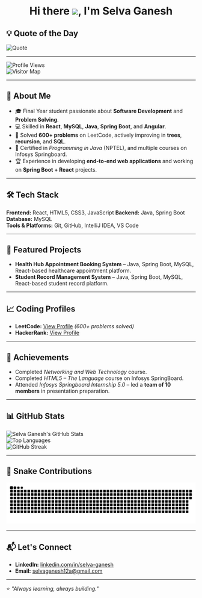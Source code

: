 <h1 align="center">
  Hi there <img src="https://raw.githubusercontent.com/MartinHeinz/MartinHeinz/master/wave.gif" width="30px">, I'm Selva Ganesh
</h1>

## 💡 Quote of the Day
![Quote](https://github-readme-quotes.herokuapp.com/quote?theme=radical&animation=default&layout=default&font=Gabrielle)

---

![Profile Views](https://komarev.com/ghpvc/?username=selvaganesh12a&label=Profile%20Views&color=0e75b6&style=flat)  
![Visitor Map](https://visitcount.itsvg.in/api?id=selvaganesh12a&label=Profile%20Visitors&color=0e75b6&icon=5&pretty=true)

---

## 🚀 About Me
- 🎓 Final Year student passionate about **Software Development** and **Problem Solving**.
- 💻 Skilled in **React**, **MySQL**, **Java**, **Spring Boot**, and **Angular**.
- 🧠 Solved **600+ problems** on LeetCode, actively improving in **trees**, **recursion**, and **SQL**.
- 📜 Certified in *Programming in Java* (NPTEL), and multiple courses on Infosys Springboard.
- 🏆 Experience in developing **end-to-end web applications** and working on **Spring Boot + React** projects.

---

## 🛠 Tech Stack
**Frontend:** React, HTML5, CSS3, JavaScript
**Backend:** Java, Spring Boot  
**Database:** MySQL  
**Tools & Platforms:** Git, GitHub, IntelliJ IDEA, VS Code  

---

## 📌 Featured Projects
- **Health Hub Appointment Booking System** – Java, Spring Boot, MySQL, React-based healthcare appointment platform.
- **Student Record Management System** – Java, Spring Boot, MySQL, React-based student record platform.

---

## 📈 Coding Profiles
- **LeetCode:** [View Profile]([https://leetcode.com/u/selva_official/]) _(600+ problems solved)_  
- **HackerRank:** [View Profile]([https://www.hackerrank.com/profile/selvaganesh12a])  

---

## 🌟 Achievements
- Completed *Networking and Web Technology* course.
- Completed *HTML5 – The Language* course on Infosys SpringBoard.
- Attended *Infosys Springboard Internship 5.0* – led a **team of 10 members** in presentation preparation.

---

## 📊 GitHub Stats
![Selva Ganesh's GitHub Stats](https://github-readme-stats.vercel.app/api?username=selvaganesh12a&show_icons=true&theme=radical)  
![Top Languages](https://github-readme-stats.vercel.app/api/top-langs/?username=selvaganesh12a&layout=compact&theme=radical)  
![GitHub Streak](https://github-readme-streak-stats.herokuapp.com/?user=selvaganesh12a&theme=radical)

---

## 🐍 Snake Contributions

![snake gif](https://github.com/selvaganesh12a/selvaganesh12a/blob/output/github-snake-dark.svg)

---

## 📬 Let's Connect
- **LinkedIn:** [linkedin.com/in/selva-ganesh]([https://www.linkedin.com/in/selva-ganesh-v-offic/])
- **Email:** selvaganesh12a@gmail.com

---

⭐ *"Always learning, always building."*
